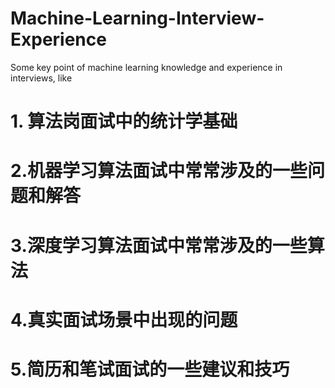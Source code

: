 # Machine-Learning-Interview-Experience
Some key point of machine learning knowledge and experience in interviews, like

# 1. 算法岗面试中的统计学基础

# 2.机器学习算法面试中常常涉及的一些问题和解答

# 3.深度学习算法面试中常常涉及的一些算法

# 4.真实面试场景中出现的问题

# 5.简历和笔试面试的一些建议和技巧
